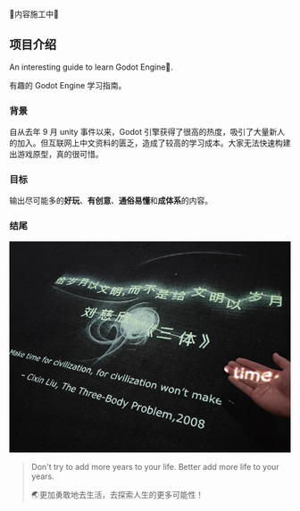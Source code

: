 🚧内容施工中🚧

## 项目介绍

An interesting guide to learn Godot Engine🎉. 

有趣的 Godot Engine 学习指南。

### 背景

自从去年 9 月 unity 事件以来，Godot 引擎获得了很高的热度，吸引了大量新人的加入。但互联网上中文资料的匮乏，造成了较高的学习成本。大家无法快速构建出游戏原型，真的很可惜。

### 目标

输出尽可能多的**好玩**、**有创意**、**通俗易懂**和**成体系**的内容。


### 结尾

![img](./assets/给岁月以文明，而不是给文明以岁月.jpg)
> Don't try to add more years to your life. Better add more life to your years.
>
> 🌏更加勇敢地去生活，去探索人生的更多可能性！